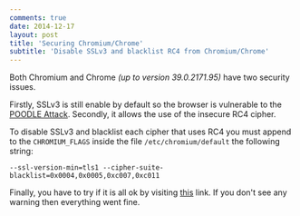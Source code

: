```yaml
---
comments: true
date: 2014-12-17
layout: post
title: 'Securing Chromium/Chrome'
subtitle: 'Disable SSLv3 and blacklist RC4 from Chromium/Chrome'
---
```


Both Chromium and Chrome *(up to version 39.0.2171.95)* have two security issues.

Firstly, SSLv3 is still enable by default so the browser is vulnerable to the [POODLE Attack](https://www.openssl.org/~bodo/ssl-poodle.pdf). Secondly, it allows the use of the insecure RC4 cipher.

To disable SSLv3 and blacklist each cipher that uses RC4 you must append to the `CHROMIUM_FLAGS` inside the file `/etc/chromium/default` the following string:

    --ssl-version-min=tls1 --cipher-suite-blacklist=0x0004,0x0005,0xc007,0xc011

Finally, you have to try if it is all ok by visiting [this](https://www.ssllabs.com/ssltest/viewMyClient.html) link. If you don't see any warning then everything went fine.
